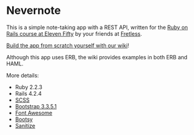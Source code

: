 # Nevernote

This is a simple note-taking app with a REST API, written for the [Ruby on Rails course at Eleven Fifty](https://elevenfifty.com/course/ruby-on-rails/) by your friends at [Fretless](https://github.com/getfretless).

[Build the app from scratch yourself with our wiki](https://github.com/getfretless/nevernote/wiki/01-Init-a-Rails-4.2.4-Project)!

Although this app uses ERB, the wiki provides examples in both ERB and HAML.

More details:
* Ruby 2.2.3
* Rails 4.2.4
* [SCSS](http://sass-lang.com/)
* [Bootstrap 3.3.5.1](http://getbootstrap.com/)
* [Font Awesome](http://fortawesome.github.io/Font-Awesome/)
* [Bootsy](http://volmerius.com/bootsy/)
* [Sanitize](https://github.com/rgrove/sanitize)

